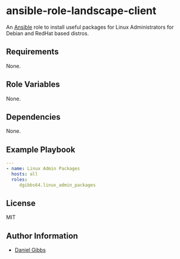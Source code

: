 # ansible-role-landscape-client

An [Ansible](https://www.ansible.com) role to install useful packages for Linux Administrators for Debian and RedHat based distros.

## Requirements

None.

## Role Variables

None.

## Dependencies

None.

## Example Playbook

```yaml
---
- name: Linux Admin Packages
  hosts: all
  roles:
     dgibbs64.linux_admin_packages
```
## License

MIT

## Author Information

- [Daniel Gibbs](https://danielgibbs.co.uk)
```
